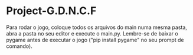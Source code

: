 # Project-G.D.N.C.F
Para rodar o jogo, coloque todos os arquivos do main numa mesma pasta, abra a pasta no seu editor e execute o main.py. 
Lembre-se de baixar o pygame antes de executar o jogo ("pip install pygame" no seu prompt de comando).
